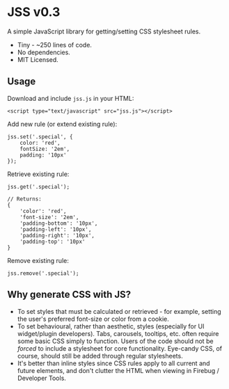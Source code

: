 # JSS v0.3

A simple JavaScript library for getting/setting CSS stylesheet rules.

* Tiny - ~250 lines of code.
* No dependencies.
* MIT Licensed.

## Usage

Download and include `jss.js` in your HTML:

    <script type="text/javascript" src="jss.js"></script>

Add new rule (or extend existing rule):

    jss.set('.special', {
        color: 'red',
        fontSize: '2em',
        padding: '10px'
    });

Retrieve existing rule:

    jss.get('.special');

    // Returns:
    {
        'color': 'red',
        'font-size': '2em',
        'padding-bottom': '10px',
        'padding-left': '10px',
        'padding-right': '10px',
        'padding-top': '10px'
    }

Remove existing rule:

    jss.remove('.special');

## Why generate CSS with JS?

* To set styles that must be calculated or retrieved - for example, setting the user's preferred font-size or color from a cookie.
* To set behavioural, rather than aesthetic, styles (especially for UI widget/plugin developers). Tabs, carousels, tooltips, etc. often require some basic CSS simply to function. Users of the code should not be *forced* to include a stylesheet for core functionality. Eye-candy CSS, of course, should still be added through regular stylesheets.
* It's better than inline styles since CSS rules apply to all current and future elements, and don't clutter the HTML when viewing in Firebug / Developer Tools.
